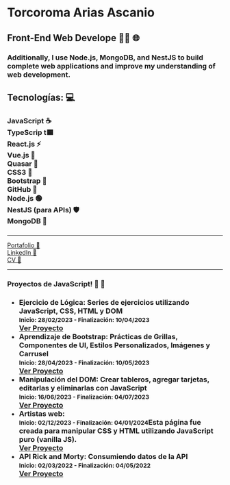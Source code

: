 <body>
    <div >
        <h1>Torcoroma Arias Ascanio</h1>
        <h2> Front-End Web Develope 👨‍💻 🌐</h2>
         <h3> Additionally, I use Node.js, MongoDB, and NestJS to build complete web applications and improve my understanding of web development. </h3>
        <h2> Tecnologías:  💻 </h2>
        <h3>JavaScript ☕️ <br> TypeScrip t🟦 <br>  React.js  ⚡ <br>  Vue.js 🌿 <br>  Quasar 🌌 <br>CSS3 🎨  <br>Bootstrap 🎨 <br> GitHub 🐙<br> Node.js  🟢 <br>NestJS (para APIs) 🛡️ <br> MongoDB 🌱</h3>
        <h3></h3>
        <hr>
        <a href="https://torco34.github.io/portafolio/" target="_blank" rel="noopener noreferrer">Portafolio  💼  </a><br>
        <a href="https://www.linkedin.com/in/torcoroma-arias-ascanio-a20315227/" target="_blank" rel="noopener noreferrer">LinkedIn  🔗 </a><br>
        <a href="https://torco34.github.io/portafolio/img/cvTorco.pdf" target="_blank" rel="noopener noreferrer">CV  📄</a>
        <hr>
        <h3> Proyectos de JavaScript! 🌟 🚀<h3>
        <ul>
            <li>
                <strong>Ejercicio de Lógica:</strong>  Series de ejercicios utilizando JavaScript, CSS, HTML y DOM <br>
                <small>Inicio: 28/02/2023 - Finalización: 10/04/2023</small><br>
                <a href="https://torco34.github.io/aprendizajeTalentLogy/">Ver Proyecto</a>
            </li>
            <li>
                <strong>Aprendizaje de Bootstrap:</strong> Prácticas de Grillas, Componentes de UI, Estilos Personalizados, Imágenes y Carrusel <br>
                <small>Inicio: 28/04/2023 - Finalización: 10/05/2023</small><br>
                <a href="https://torco34.github.io/bootstrap-web/#galeria/">Ver Proyecto</a>
            </li>
            <li>
                <strong>Manipulación del DOM:</strong> Crear tableros, agregar tarjetas, editarlas y eliminarlas con JavaScript <br>
                <small>Inicio: 16/06/2023 - Finalización: 04/07/2023</small><br>
                <a href="https://torco34.github.io/administradorTareasTalentLogy/">Ver Proyecto</a>
            </li>
            <li>
                <strong>Artistas web:</strong>  <br>
                <small>Inicio: 02/12/2023 - Finalización: 04/01/2024</small>Esta página fue creada para manipular CSS y HTML utilizando JavaScript puro (vanilla JS).<br>
                <a href="https://torco34.github.io/artistas-web/">Ver Proyecto</a>
            </li>
            <li>
                <strong>API Rick and Morty:</strong> Consumiendo datos de la API <br>
                <small>Inicio: 02/03/2022 - Finalización: 04/05/2022</small><br>
                <a href="https://torco34.github.io/appRickAndMorty/">Ver Proyecto</a>
            </li>
        </ul>
    </div>
</body>

</html>
<!DOCTYPE html>
<html lang="en">
